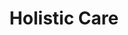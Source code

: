---
layout: more
permalink: "/modules/person-centered-care/holistic/"
title: Holistic Care

sections:
  - section:

    - part: half
      title: Holistic Assessment
      text: Part of person centred care is assessing the person as a whole.  This includes not only assessing them physically but all aspects including
      # circles: [ 'Emotional', 'Spiritual', 'Cultural',  'Cognitive', 'Development', 'Environmental', 'Social']

    - part: full
      circles:
        - Emotional: image.jpeg
        - Spiritual: image.jpeg
        - Cultural: image.jpeg
        - Cognitive: image.jpeg
        - Development: image.jpeg
        - Environmental: image.jpeg
        - Social: image.jpeg

    - part: half
      title: Reflection
      text: Reflect on a time in your personal life or that of someone close to you when a health care professional did not use a whole person approach.
      questions: ['How did you feel?', 'What were the ramifications?']

    - part: full
      text: test

  
  - section:

    - part: half
      title: Cultural Connection
      text: Being culturally connected is also part of person centred care. It helps health professionals establish cross cultural skills to work with diverse clients. 

    - part: half
      title: Personal Reflection
      text: Watch the video and complete the resource to reflect on a time in your practice when you had to adapt to be more culturally connected.
      video: sample.mp4


  - section:

    - part: half
      title: Caregiver Burnout
      text: Caregivers are an important part of the team when caring for home health clients. In addition to providing care to their loved ones, some may work full-time, have families of their own or are trying to manage their own health challenges. This can lead to feelings of being stressed and over-whelmed. Indicate with an X in the box signs of caregiver burn out.

    - part: half
      title: Action
      text: Watch the video and complete the resource to reflect on a time in your practice when you had to adapt to be more culturally connected.


---
